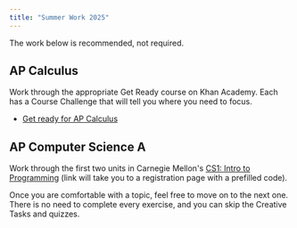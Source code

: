 ```yaml
---
title: "Summer Work 2025"
---
```


The work below is recommended, not required.

## AP Calculus

Work through the appropriate Get Ready course on Khan Academy. Each has a Course Challenge that will tell you where you need to focus.

- [Get ready for AP Calculus](https://www.khanacademy.org/math/get-ready-for-ap-calc)

## AP Computer Science A

Work through the first two units in Carnegie Mellon's [CS1: Intro to Programming](https://academy.cs.cmu.edu/new-student/MR51-QV61) (link will take you to a registration page with a prefilled code).

Once you are comfortable with a topic, feel free to move on to the next one. There is no need to complete every exercise, and you can skip the Creative Tasks and quizzes.

